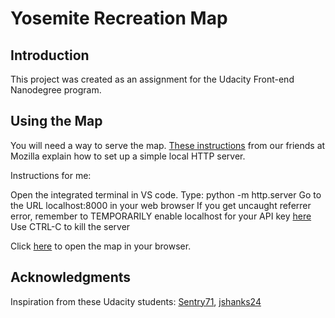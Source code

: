 # Yosemite Recreation Map

## Introduction

This project was created as an assignment for the Udacity Front-end Nanodegree program.

## Using the Map

You will need a way to serve the map. [These instructions](https://developer.mozilla.org/en-US/docs/Learn/Common_questions/set_up_a_local_testing_server) from our friends at Mozilla explain how to set up a simple local HTTP server.

Instructions for me:

Open the integrated terminal in VS code.
Type: python -m http.server
Go to the URL localhost:8000 in your web browser
If you get uncaught referrer error, remember to TEMPORARILY enable localhost for your API key [here](https://console.developers.google.com)
Use CTRL-C to kill the server

Click [here](https://kimhastings.github.io/yosemite-map/) to open the map in your browser.

## Acknowledgments


Inspiration from these Udacity students: [Sentry71](https://github.com/Sentry71/neighborhood-map), [jshanks24](https://github.com/jshanks24/Udacity-Neighborhood-Map)